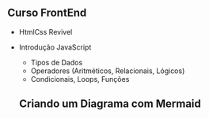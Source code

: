 ## Curso FrontEnd
- HtmlCss Revivel
- Introdução JavaScript
    - Tipos de Dados
    - Operadores (Aritméticos, Relacionais, Lógicos)
    - Condicionais, Loops, Funções

    ## Criando um Diagrama com Mermaid

